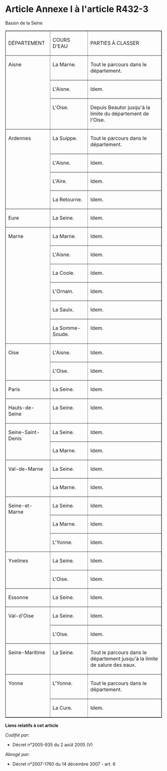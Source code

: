 # Article Annexe I à l'article R432-3

Bassin de la Seine

<table width="605" cellpadding="0" align="center" border="1" cellspacing="0">
  <tbody>
    <tr>
      <td width="132">

DÉPARTEMENT

</td>
      <td width="132">

COURS D'EAU

</td>
      <td width="321">

PARTIES À CLASSER

</td>
    </tr>
    <tr>
      <td rowspan="3" width="132" valign="top">

Aisne

</td>
      <td valign="top" width="132">

La Marne.

</td>
      <td width="321" valign="top">

Tout le parcours dans le département.

</td>
    </tr>
    <tr>
      <td valign="top" width="132">

L'Aisne.

</td>
      <td width="321" valign="top">

Idem.

</td>
    </tr>
    <tr>
      <td valign="top" width="132">

L'Oise.

</td>
      <td valign="top" width="321">

Depuis Beautor jusqu'à la limite du département de l'Oise.

</td>
    </tr>
    <tr>
      <td width="132" valign="top" rowspan="4">

Ardennes

</td>
      <td valign="top" width="132">

La Suippe.

</td>
      <td width="321" valign="top">

Tout le parcours dans le département.

</td>
    </tr>
    <tr>
      <td width="132" valign="top">

L'Aisne.

</td>
      <td valign="top" width="321">

Idem.

</td>
    </tr>
    <tr>
      <td width="132" valign="top">

L'Aire.

</td>
      <td valign="top" width="321">

Idem.

</td>
    </tr>
    <tr>
      <td width="132" valign="top">

La Retourne.

</td>
      <td width="321" valign="top">

Idem.

</td>
    </tr>
    <tr>
      <td width="132" valign="top">

Eure

</td>
      <td width="132" valign="top">

La Seine.

</td>
      <td valign="top" width="321">

Idem.

</td>
    </tr>
    <tr>
      <td valign="top" width="132" rowspan="6">

Marne

</td>
      <td valign="top" width="132">

La Marne.

</td>
      <td valign="top" width="321">

Idem.

</td>
    </tr>
    <tr>
      <td valign="top" width="132">

L'Aisne.

</td>
      <td valign="top" width="321">

Idem.

</td>
    </tr>
    <tr>
      <td valign="top" width="132">

La Coole.

</td>
      <td valign="top" width="321">

Idem.

</td>
    </tr>
    <tr>
      <td valign="top" width="132">

L'Ornain.

</td>
      <td valign="top" width="321">

Idem.

</td>
    </tr>
    <tr>
      <td width="132" valign="top">

La Saulx.

</td>
      <td valign="top" width="321">

Idem.

</td>
    </tr>
    <tr>
      <td width="132" valign="top">

La Somme-Soude.

</td>
      <td valign="top" width="321">

Idem.

</td>
    </tr>
    <tr>
      <td rowspan="2" width="132" valign="top">

Oise

</td>
      <td valign="top" width="132">

L'Aisne.

</td>
      <td valign="top" width="321">

Idem.

</td>
    </tr>
    <tr>
      <td width="132" valign="top">

L'Oise.

</td>
      <td valign="top" width="321">

Idem.

</td>
    </tr>
    <tr>
      <td valign="top" width="132">

Paris

</td>
      <td width="132" valign="top">

La Seine.

</td>
      <td valign="top" width="321">

Idem.

</td>
    </tr>
    <tr>
      <td width="132" valign="top">

Hauts-de-Seine

</td>
      <td valign="top" width="132">

La Seine.

</td>
      <td valign="top" width="321">

Idem.

</td>
    </tr>
    <tr>
      <td width="132" rowspan="2" valign="top">

Seine-Saint-Denis

</td>
      <td valign="top" width="132">

La Seine.

</td>
      <td valign="top" width="321">

Idem.

</td>
    </tr>
    <tr>
      <td valign="top" width="132">

La Marne.

</td>
      <td width="321" valign="top">

Idem.

</td>
    </tr>
    <tr>
      <td width="132" rowspan="2" valign="top">

Val-de-Marne

</td>
      <td valign="top" width="132">

La Seine.

</td>
      <td valign="top" width="321">

Idem.

</td>
    </tr>
    <tr>
      <td width="132" valign="top">

La Marne.

</td>
      <td valign="top" width="321">

Idem.

</td>
    </tr>
    <tr>
      <td rowspan="3" width="132" valign="top">

Seine-et-Marne

</td>
      <td width="132" valign="top">

La Seine.

</td>
      <td valign="top" width="321">

Idem.

</td>
    </tr>
    <tr>
      <td width="132" valign="top">

La Marne.

</td>
      <td valign="top" width="321">

Idem.

</td>
    </tr>
    <tr>
      <td valign="top" width="132">

L'Yonne.

</td>
      <td width="321" valign="top">

Idem.

</td>
    </tr>
    <tr>
      <td width="132" valign="top" rowspan="2">

Yvelines

</td>
      <td width="132" valign="top">

La Seine.

</td>
      <td valign="top" width="321">

Idem.

</td>
    </tr>
    <tr>
      <td valign="top" width="132">

L'Oise.

</td>
      <td valign="top" width="321">

Idem.

</td>
    </tr>
    <tr>
      <td width="132" valign="top">

Essonne

</td>
      <td width="132" valign="top">

La Seine.

</td>
      <td width="321" valign="top">

Idem.

</td>
    </tr>
    <tr>
      <td valign="top" rowspan="2" width="132">

Val-d'Oise

</td>
      <td valign="top" width="132">

La Seine.

</td>
      <td width="321" valign="top">

Idem.

</td>
    </tr>
    <tr>
      <td valign="top" width="132">

L'Oise.

</td>
      <td width="321" valign="top">

Idem.

</td>
    </tr>
    <tr>
      <td width="132" valign="top">

Seine-Maritime

</td>
      <td valign="top" width="132">

La Seine.

</td>
      <td valign="top" width="321">

Tout le parcours dans le département jusqu'à la limite de salure des eaux.

</td>
    </tr>
    <tr>
      <td rowspan="2" valign="top" width="132">

Yonne

</td>
      <td width="132" valign="top">

L'Yonne.

</td>
      <td valign="top" width="321">

Tout le parcours dans le département.

</td>
    </tr>
    <tr>
      <td valign="top" width="132">

La Cure.

</td>
      <td width="321" valign="top">

Idem.

</td>
    </tr>
  </tbody>
</table>

**Liens relatifs à cet article**

_Codifié par_:

  - Décret n°2005-935 du 2 août 2005 (V)

_Abrogé par_:

  - Décret n°2007-1760 du 14 décembre 2007 - art. 6
